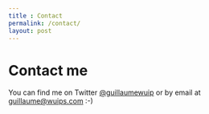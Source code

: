 ```yaml
---
title : Contact
permalink: /contact/
layout: post
---
```


# Contact me

You can find me on Twitter [@guillaumewuip](http://twitter.com/guillaumewuip) or by email at [guillaume@wuips.com](mailto:guillaume@wuips.com) :-)



